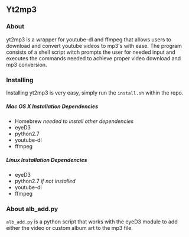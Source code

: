 ## Yt2mp3

### About  
yt2mp3 is a wrapper for youtube-dl and ffmpeg that allows users to download and convert youtube videos to
mp3's with ease. The program consists of a shell script witch prompts the user for needed input and executes 
the commands needed to achieve proper video download and mp3 conversion.

### Installing
Installing yt2mp3 is very easy, simply run the `install.sh` within the repo.
##### Mac OS X Installation Dependencies
- Homebrew _needed to install other dependencies_
- eyeD3
- python2.7
- youtube-dl
- ffmpeg  

##### Linux Installation Dependencies
- eyeD3
- python2.7  _if not installed_
- youtube-dl
- ffmpeg

### About alb_add.py
`alb_add.py` is a python script that works with the eyeD3 module to add either the video or custom album art
to the mp3 file.
